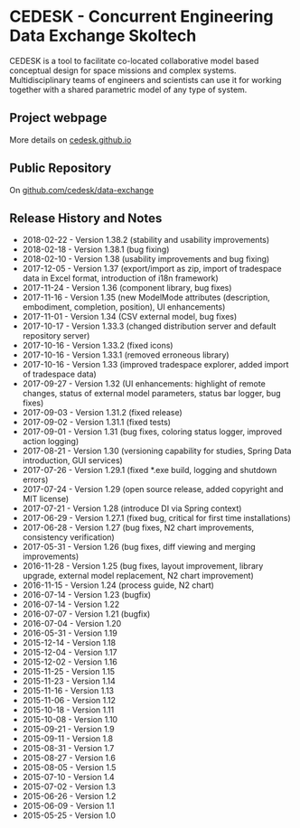 # CEDESK - Concurrent Engineering Data Exchange Skoltech

CEDESK is a tool to facilitate co-located collaborative model based conceptual design for space missions and complex systems. Multidisciplinary teams of engineers and scientists can use it for working together with a shared parametric model of any type of system.

## Project webpage
More details on [cedesk.github.io](https://cedesk.github.io)

## Public Repository
On [github.com/cedesk/data-exchange](https://github.com/cedesk/data-exchange)

## Release History and Notes

* 2018-02-22 - Version 1.38.2 (stability and usability improvements)
* 2018-02-18 - Version 1.38.1 (bug fixing)
* 2018-02-10 - Version 1.38   (usability improvements and bug fixing)
* 2017-12-05 - Version 1.37   (export/import as zip, import of tradespace data in Excel format, introduction of i18n framework)
* 2017-11-24 - Version 1.36   (component library, bug fixes)
* 2017-11-16 - Version 1.35   (new ModelMode attributes (description, embodiment, completion, position), UI enhancements)
* 2017-11-01 - Version 1.34   (CSV external model, bug fixes)
* 2017-10-17 - Version 1.33.3 (changed distribution server and default repository server)
* 2017-10-16 - Version 1.33.2 (fixed icons)
* 2017-10-16 - Version 1.33.1 (removed erroneous library)
* 2017-10-16 - Version 1.33   (improved tradespace explorer, added import of tradespace data)
* 2017-09-27 - Version 1.32   (UI enhancements: highlight of remote changes, status of external model parameters, status bar logger, bug fixes)
* 2017-09-03 - Version 1.31.2 (fixed release)
* 2017-09-02 - Version 1.31.1 (fixed tests)
* 2017-09-01 - Version 1.31   (bug fixes, coloring status logger, improved action logging)
* 2017-08-21 - Version 1.30   (versioning capability for studies, Spring Data introduction, GUI services)
* 2017-07-26 - Version 1.29.1 (fixed *.exe build, logging and shutdown errors)
* 2017-07-24 - Version 1.29   (open source release, added copyright and MIT license)
* 2017-07-21 - Version 1.28   (introduce DI via Spring context)
* 2017-06-29 - Version 1.27.1 (fixed bug, critical for first time installations)
* 2017-06-28 - Version 1.27   (bug fixes, N2 chart improvements, consistency verification)
* 2017-05-31 - Version 1.26   (bug fixes, diff viewing and merging improvements)
* 2016-11-28 - Version 1.25   (bug fixes, layout improvement, library upgrade, external model replacement, N2 chart improvement)
* 2016-11-15 - Version 1.24   (process guide, N2 chart)
* 2016-07-14 - Version 1.23   (bugfix)
* 2016-07-14 - Version 1.22
* 2016-07-07 - Version 1.21   (bugfix)
* 2016-07-04 - Version 1.20
* 2016-05-31 - Version 1.19
* 2015-12-14 - Version 1.18
* 2015-12-04 - Version 1.17
* 2015-12-02 - Version 1.16
* 2015-11-25 - Version 1.15
* 2015-11-23 - Version 1.14
* 2015-11-16 - Version 1.13
* 2015-11-06 - Version 1.12
* 2015-10-18 - Version 1.11
* 2015-10-08 - Version 1.10
* 2015-09-21 - Version 1.9
* 2015-09-11 - Version 1.8
* 2015-08-31 - Version 1.7
* 2015-08-27 - Version 1.6
* 2015-08-05 - Version 1.5
* 2015-07-10 - Version 1.4
* 2015-07-02 - Version 1.3
* 2015-06-26 - Version 1.2
* 2015-06-09 - Version 1.1
* 2015-05-25 - Version 1.0
